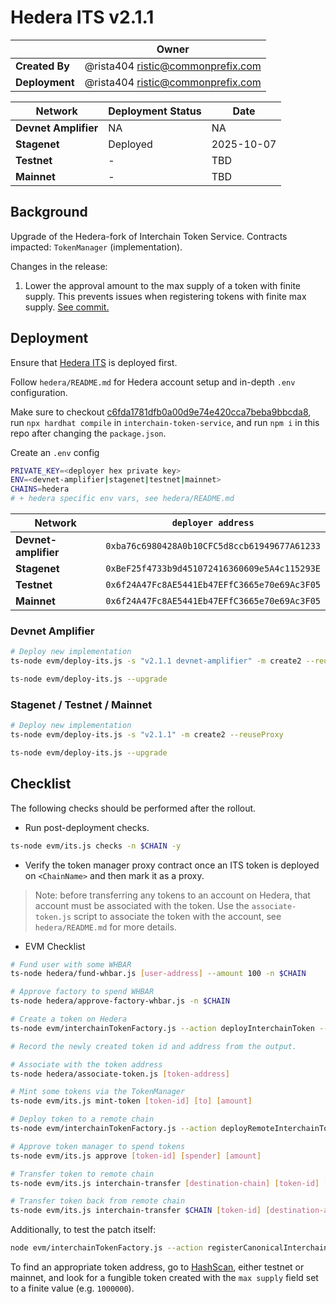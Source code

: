 # Hedera ITS v2.1.1

|                | **Owner**                                 |
| -------------- | ----------------------------------------- |
| **Created By** | @rista404 <ristic@commonprefix.com> |
| **Deployment** | @rista404 <ristic@commonprefix.com> |

| **Network**          | **Deployment Status** | **Date**    |
| -------------------- | --------------------- | ----------- |
| **Devnet Amplifier** | NA                    | NA          |
| **Stagenet**         | Deployed              | 2025-10-07  |
| **Testnet**          | -                     | TBD         |
| **Mainnet**          | -                     | TBD         |

## Background

Upgrade of the Hedera-fork of Interchain Token Service. Contracts impacted: `TokenManager` (implementation).

Changes in the release:

1. Lower the approval amount to the max supply of a token with finite supply. This prevents issues when registering tokens with finite max supply. [See commit.](https://github.com/commonprefix/interchain-token-service/commit/c6fda1781dfb0a00d9e74e420cca7beba9bbcda8)

## Deployment

Ensure that [Hedera ITS](./2025-07-Hedera-ITS-v2.1.0) is deployed first.

Follow `hedera/README.md` for Hedera account setup and in-depth `.env` configuration.

Make sure to checkout [c6fda1781dfb0a00d9e74e420cca7beba9bbcda8](https://github.com/commonprefix/interchain-token-service/commit/c6fda1781dfb0a00d9e74e420cca7beba9bbcda8), run `npx hardhat compile` in `interchain-token-service`, and run `npm i` in this repo after changing the `package.json`.

Create an `.env` config

```sh
PRIVATE_KEY=<deployer hex private key>
ENV=<devnet-amplifier|stagenet|testnet|mainnet>
CHAINS=hedera
# + hedera specific env vars, see hedera/README.md
```

| Network              | `deployer address`                           |
| -------------------- | -------------------------------------------- |
| **Devnet-amplifier** | `0xba76c6980428A0b10CFC5d8ccb61949677A61233` |
| **Stagenet**         | `0xBeF25f4733b9d451072416360609e5A4c115293E` |
| **Testnet**          | `0x6f24A47Fc8AE5441Eb47EFfC3665e70e69Ac3F05` |
| **Mainnet**          | `0x6f24A47Fc8AE5441Eb47EFfC3665e70e69Ac3F05` |

### Devnet Amplifier

```bash
# Deploy new implementation
ts-node evm/deploy-its.js -s "v2.1.1 devnet-amplifier" -m create2 --reuseProxy

ts-node evm/deploy-its.js --upgrade
```

### Stagenet / Testnet / Mainnet

```bash
# Deploy new implementation
ts-node evm/deploy-its.js -s "v2.1.1" -m create2 --reuseProxy

ts-node evm/deploy-its.js --upgrade
```


## Checklist

The following checks should be performed after the rollout.

- Run post-deployment checks.

```bash
ts-node evm/its.js checks -n $CHAIN -y
```

- Verify the token manager proxy contract once an ITS token is deployed on `<ChainName>` and then mark it as a proxy.

> Note: before transferring any tokens to an account on Hedera, that account must be associated with the token. Use the `associate-token.js` script to associate the token with the account, see `hedera/README.md` for more details.

- EVM Checklist

```bash
# Fund user with some WHBAR
ts-node hedera/fund-whbar.js [user-address] --amount 100 -n $CHAIN

# Approve factory to spend WHBAR
ts-node hedera/approve-factory-whbar.js -n $CHAIN

# Create a token on Hedera
ts-node evm/interchainTokenFactory.js --action deployInterchainToken --minter [minter-address] --name "test" --symbol "TST" --decimals 6 --salt "salt1234" --initialSupply 0 -n $CHAIN

# Record the newly created token id and address from the output.

# Associate with the token address
ts-node hedera/associate-token.js [token-address]

# Mint some tokens via the TokenManager
ts-node evm/its.js mint-token [token-id] [to] [amount]

# Deploy token to a remote chain
ts-node evm/interchainTokenFactory.js --action deployRemoteInterchainToken --destinationChain [destination-chain] --salt "salt1234" --gasValue [gas-value] -y

# Approve token manager to spend tokens
ts-node evm/its.js approve [token-id] [spender] [amount]

# Transfer token to remote chain
ts-node evm/its.js interchain-transfer [destination-chain] [token-id] [recipient] 1 --gasValue [gas-value]

# Transfer token back from remote chain
ts-node evm/its.js interchain-transfer $CHAIN [token-id] [destination-address] 1 --gasValue [gas-value] -n [destination-chain]
```

Additionally, to test the patch itself:

```bash
node evm/interchainTokenFactory.js --action registerCanonicalInterchainToken -n $CHAIN --tokenAddress [token-address]
```

To find an appropriate token address, go to [HashScan](https://hashscan.io/), either testnet or mainnet, and look for a fungible token created with the `max supply` field set to a finite value (e.g. `1000000`).
